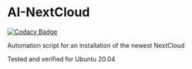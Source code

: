 # AI-NextCloud

[![Codacy Badge](https://api.codacy.com/project/badge/Grade/2bd0f734a7364d66b404802aa1d56c30)](https://app.codacy.com/manual/X19S/AutoInstall-NextCloud?utm_source=github.com&utm_medium=referral&utm_content=X19S/AutoInstall-NextCloud&utm_campaign=Badge_Grade_Dashboard)

Automation script for an installation of the newest NextCloud

Tested and verified for Ubuntu 20.04
